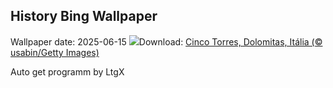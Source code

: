 ## History Bing Wallpaper
Wallpaper date: 2025-06-15
![](https://www.bing.com/th?id=OHR.DolomitiEstate_PT-BR0683088540_UHD.jpg&w=1000)Download: [Cinco Torres, Dolomitas, Itália (© usabin/Getty Images)](https://www.bing.com/th?id=OHR.DolomitiEstate_PT-BR0683088540_UHD.jpg)

Auto get programm by LtgX
